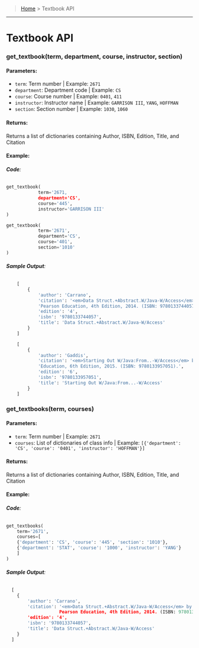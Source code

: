 > [Home](README.md) > Textbook API
---

# Textbook API

### **get_textbook(term, department, course, instructor, section)**

#### **Parameters**:
  - `term`: Term number | Example: `2671`
  - `department`: Department code | Example: `CS`
  - `course`: Course number | Example: `0401`, `411`
  - `instructor`: Instructor name | Example: `GARRISON III`, `YANG`, `HOFFMAN`
  - `section`: Section number | Example: `1030`, `1060`

#### **Returns**:
Returns a list of dictionaries containing Author, ISBN, Edition, Title, and Citation

#### **Example**:

###### **Code**:
```python
get_textbook(
            term='2671,
            department='CS',
            course='445',
            instructor='GARRISON III'
)

get_textbook(
            term='2671',
            department='CS',
            course='401',
            section='1010'
)
```

###### **Sample Output**:
```python
    [
        {
            'author': 'Carrano',
            'citation': '<em>Data Struct.+Abstract.W/Java-W/Access</em> by Carrano. '
            'Pearson Education, 4th Edition, 2014. (ISBN: 9780133744057).',
            'edition': '4',
            'isbn': '9780133744057',
            'title': 'Data Struct.+Abstract.W/Java-W/Access'
        }
    ]

    [
        {
            'author': 'Gaddis',
            'citation': '<em>Starting Out W/Java:From..-W/Access</em> by Gaddis. Pearson '
            'Education, 6th Edition, 2015. (ISBN: 9780133957051).',
            'edition': '6',
            'isbn': '9780133957051',
            'title': 'Starting Out W/Java:From...-W/Access'
        }
    ]
```

### **get_textbooks(term, courses)**

#### **Parameters**:
  - `term`: Term number | Example: `2671`
  - `courses`: List of dictionaries of class info | Example: `[{'department': 'CS', 'course': '0401', 'instructor': 'HOFFMAN'}]`

#### **Returns**:
Returns a list of dictionaries containing Author, ISBN, Edition, Title, and Citation

#### **Example**:

###### **Code**:
```python
get_textbooks(
    term='2671',
    courses=[
    {'department': 'CS', 'course': '445', 'section': '1010'},
    {'department': 'STAT', 'course': '1000', 'instructor': 'YANG'}
    ]
)
```

###### **Sample Output**:
```python
  [
    {
        'author': 'Carrano',
        'citation': '<em>Data Struct.+Abstract.W/Java-W/Access</em> by Carrano.
                    Pearson Education, 4th Edition, 2014. (ISBN: 9780133744057).',
        'edition': '4',
        'isbn': '9780133744057',
        'title': 'Data Struct.+Abstract.W/Java-W/Access'
    }
  ]
```